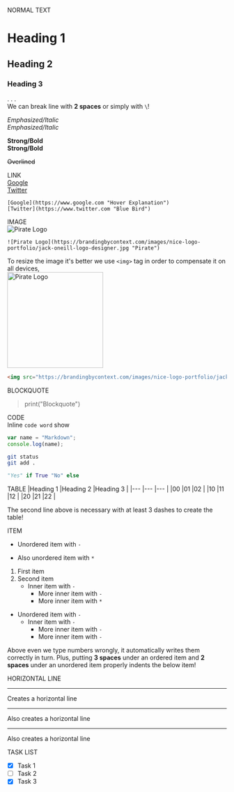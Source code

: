 NORMAL TEXT
# Heading 1
## Heading 2
### Heading 3
.
.
.\
We can break line with **2 spaces** or simply with `\`!

*Emphasized/Italic*\
_Emphasized/Italic_

**Strong/Bold**\
__Strong/Bold__

~~Overlined~~

LINK\
[Google](https://www.google.com "Hover Explanation")\
[Twitter](https://www.twitter.com "Blue Bird")
```
[Google](https://www.google.com "Hover Explanation")
[Twitter](https://www.twitter.com "Blue Bird")

```

IMAGE\
![Pirate Logo](https://brandingbycontext.com/images/nice-logo-portfolio/jack-oneill-logo-designer.jpg "Pirate")
```
![Pirate Logo](https://brandingbycontext.com/images/nice-logo-portfolio/jack-oneill-logo-designer.jpg "Pirate")
```

To resize the image it's better we use `<img>` tag in order to compensate it on all devices,\
<img src="https://brandingbycontext.com/images/nice-logo-portfolio/jack-oneill-logo-designer.jpg" alt="Pirate Logo" title="Pirate" width="220" height="220">
```html
<img src="https://brandingbycontext.com/images/nice-logo-portfolio/jack-oneill-logo-designer.jpg" alt="Pirate Logo" title="Pirate" width="220" height="220">
```

BLOCKQUOTE
>print("Blockquote")

CODE\
Inline `code word` show

```javascript
var name = "Markdown";
console.log(name);
```

```bash
git status
git add .
```

```python
"Yes" if True "No" else
```

TABLE
|Heading 1 |Heading 2 |Heading 3 |
|--- |--- |--- |
|00 |01 |02 |
|10 |11 |12 |
|20 |21 |22 |

The second line above is necessary with at least 3 dashes to create the table!

ITEM
- Unordered item with `-`
* Also unordered item with `*`

1. First item
1. Second item
   - Inner item with `-`
     - More inner item with `-`
     * More inner item with `*`

- Unordered item with `-`
  - Inner item with `-`
    - More inner item with `-`
    - More inner item with `-`

Above even we type numbers wrongly, it automatically writes them correctly in turn. Plus, putting **3 spaces** under an ordered item and **2 spaces** under an unordered item properly indents the below item!

HORIZONTAL LINE
***
Creates a horizontal line

---
Also creates a horizontal line

___
Also creates a horizontal line

TASK LIST
* [x] Task 1
* [ ] Task 2
* [x] Task 3